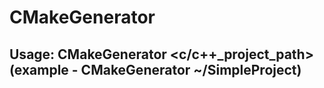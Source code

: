 # CMakeGenerator
## Usage: CMakeGenerator <c/c++_project_path> (example - CMakeGenerator ~/SimpleProject)